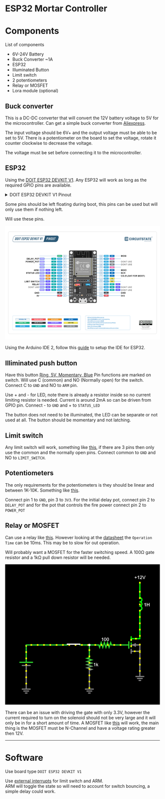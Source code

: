 # ESP32 Mortar Controller

# Components
List of components
- 6V-24V Battery
- Buck Converter ~1A
- ESP32 
- Illuminated Button
- Limit switch
- 2 potentiometers
- Relay or MOSFET
- Lora module (optional)

## Buck converter
This is a DC-DC converter that will convert the 12V battery voltage to 5V for the microcontroller. 
Can get a simple buck converter from [Aliexpress](https://www.aliexpress.com/item/1005007331564532.html).

The input voltage should be 6V+ and the output voltage must be able to be set to 5V. There is a potentiometer on the board to set the voltage, rotate it counter clockwise to decrease the voltage. 

The voltage must be set before connecting it to the microcontroller.
## ESP32
Using the [DOIT ESP32 DEVKIT V1](https://www.circuitstate.com/pinouts/doit-esp32-devkit-v1-wifi-development-board-pinout-diagram-and-reference/). Any ESP32 will work as long as the required GPIO pins are available. 

<details>
  <summary>DOIT ESP32 DEVKIT V1 Pinout</summary>
  <img src="./Misc/ESP32-DevKit-V1-Pinout.png" alt="Clean Pinout" width="800"/> 
</details>

Some pins should be left floating during boot, this pins can be used but will only use them if nothing left.

Will use these pins.

<img src="./Misc/Pinout.png" alt="Pinout" width="800"/> 

Using the Arduino IDE 2, follow this [guide](https://randomnerdtutorials.com/installing-esp32-arduino-ide-2-0/) to setup the IDE for ESP32.

## Illiminated push button 
Have this button [Ring, 5V, Momentary, Blue](https://www.aliexpress.com/item/4000032282063.html) 
Pin functions are marked on switch.
Will use C (common) and NO (Normally open) for the switch.
Connect C to `GND` and NO to `ARM` pin.

Use + and - for LED, note there is already a resistor inside so no current limiting resistor is needed.
Current is around 2mA so can be driven from GPIO pin.
Connect - to `GND` and + to `STATUS_LED`

The button does not need to be illuminated, the LED can be separate or not used at all. The button should be momentary and not latching.

## Limit switch 
Any limit switch will work, something like [this](https://www.aliexpress.com/item/1005006085607858.html), if there are 3 pins then only use the common and the normally open pins. Connect common to `GND` and NO to `LIMIT_SWITCH`.
## Potentiometers
The only requirements for the potentiometers is they should be linear and between 1K-10K. Something like [this](https://www.aliexpress.com/item/1005006659172507.html).

Connect pin 1 to `GND`, pin 3 to `3V3`. For the initial delay pot, connect pin 2 to `DELAY_POT` and for the pot that controls the fire power connect pin 2 to `POWER_POT`

## Relay or MOSFET
Can use a relay like [this](https://www.aliexpress.com/item/10000000669335.html). However looking at the [datasheet](https://www.datasheetcafe.com/wp-content/uploads/2015/10/SRD-05VDC-SL-C-Datasheet.pdf) the `Operation Time` can be 10ms. This may be to slow for out operation.

Will probably want a MOSFET for the faster switching speed. A 100Ω gate resistor and a 1kΩ pull down resistor will be needed. 

<img src="./Misc/MOSFET-Setup.png" alt="MOSFET" width="600"/> 

There can be an issue with driving the gate with only 3.3V, however the current required to turn on the solenoid should not be very large and it will only be in for a short amount of time.
A MOSFET like [this](https://www.aliexpress.com/item/1005006080182930.html) will work, the main thing is the MOSFET must be N-Channel and have a voltage rating greater then 12V. 

---

# Software

  Use board type `DOIT ESP32 DEVKIT V1`

  Use [external interrupts](https://microcontrollerslab.com/esp32-external-interrupts-tutorial-arduino-ide/) for limit switch and ARM.  
  ARM will toggle the state so will need to account for switch bouncing, a simple delay could work.